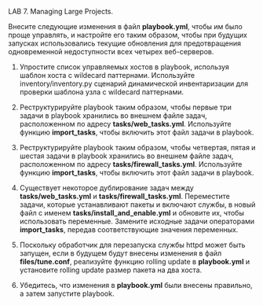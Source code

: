 LAB 7. Managing Large Projects.

Внесите следующие изменения в файл **playbook.yml**, чтобы им было проще управлять, и настройте его таким образом, чтобы при будущих запусках использовались текущие обновления для предотвращения одновременной недоступности всех четырех веб-серверов.

1. Упростите список управляемых хостов в playbook, используя шаблон хоста с wildecard паттернами. Используйте inventory/inventory.py сценарий динамической инвентаризации для проверки шаблона узла с wildecard паттернами.
   
2. Реструктурируйте playbook таким образом, чтобы первые три задачи в playbook хранились во внешнем файле задач, расположенном по адресу **tasks/web_tasks.yml**. Используйте функцию **import_tasks**, чтобы включить этот файл задачи в playbook.
   
3. Реструктурируйте playbook таким образом, чтобы четвертая, пятая и шестая задачи в playbook хранились во внешнем файле задач, расположенном по адресу **tasks/firewall_tasks.yml**. Используйте функцию **import_tasks**, чтобы включить этот файл задачи в playbook.
   
4. Существует некоторое дублирование задач между **tasks/web_tasks.yml** и **tasks/firewall_tasks.yml**. Переместите задачи, которые устанавливают пакеты и включают службы, в новый файл с именем **tasks/install_and_enable.yml** и обновите их, чтобы использовать переменные.
Замените исходные задачи операторами **import_tasks**, передав соответствующие значения переменных.

5. Поскольку обработчик для перезапуска службы httpd может быть запущен, если в будущем будут внесены изменения в файл **files/tune.conf**, реализуйте функцию rolling update в **playbook.yml** и установите rolling update размер пакета на два хоста.

6. Убедитесь, что изменения в **playbook.yml** были внесены правильно, а затем запустите playbook.